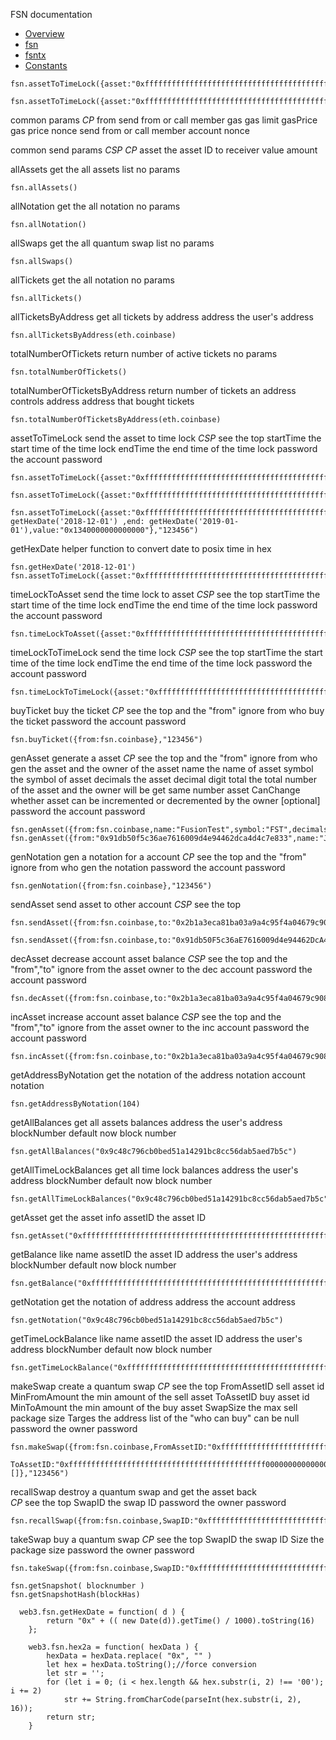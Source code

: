 FSN documentation

 - [Overview](./README.md)
 - [fsn](./FSN.md)
 - [fsntx](./FSNTX.md)
 - [Constants](./FSNCONSTANTS.md)


```
fsn.assetToTimeLock({asset:"0xffffffffffffffffffffffffffffffffffffffffffffffffffffffffffffffff",from:fsn.coinbase,to:"0x2b1a3eca81ba03a9a4c95f4a04679c90838d7165",start:"0x100",end:"0x200",value:"0x100"},"123456")
```

```
fsn.assetToTimeLock({asset:"0xffffffffffffffffffffffffffffffffffffffffffffffffffffffffffffffff",from:fsn.coinbase,to:"0x4A5a7Aa4130e407d3708dE56db9000F059200C62",start:"0x100",end:"0x200",value:"0x100"},"123456")
```

common params  _CP_
    from        send from or call member
    gas         gas limit
    gasPrice    gas price
    nonce       send from or call member account nonce

common send params _CSP_ 
    _CP_
    asset     the asset ID
	to          receiver
	value       amount


allAssets           get the all assets list
    no params

```
fsn.allAssets()
```

allNotation         get the all notation 
    no params

```
fsn.allNotation()
```

allSwaps            get the all  quantum swap list
    no params

```
fsn.allSwaps()
```

allTickets          get the all notation
    no params

```
fsn.allTickets()
```

allTicketsByAddress get all tickets by address
       address         the user's address   
```
fsn.allTicketsByAddress(eth.coinbase)
```

totalNumberOfTickets  return number of active tickets
       no params

```
fsn.totalNumberOfTickets()
```

totalNumberOfTicketsByAddress return number of tickets an address controls
       address address that bought tickets

```
fsn.totalNumberOfTicketsByAddress(eth.coinbase)
```


assetToTimeLock     send the asset to time lock 
    _CSP_           see the top
    startTime       the start time of the time lock
    endTime         the end time of the time lock
    password        the account password

```
fsn.assetToTimeLock({asset:"0xffffffffffffffffffffffffffffffffffffffffffffffffffffffffffffffff",from:fsn.coinbase,to:"0xa7455DF112c953F3c73c2C25559965e1A8a20024",start:"0x1",end:"0x2A300",value:"0x1400000000000000"},"123456")

fsn.assetToTimeLock({asset:"0xffffffffffffffffffffffffffffffffffffffffffffffffffffffffffffffff",from:fsn.coinbase,to:"0xa7455DF112c953F3c73c2C25559965e1A8a20024",start:"0x2a900",end:"0x3A300",value:"0x1400000000000000"},"123456")

fsn.assetToTimeLock({asset:"0xffffffffffffffffffffffffffffffffffffffffffffffffffffffffffffffff",from:fsn.coinbase,to:"0xa7455DF112c953F3c73c2C25559965e1A8a20024",start: getHexDate('2018-12-01') ,end: getHexDate('2019-01-01'),value:"0x1340000000000000"},"123456")
```

getHexDate  helper function to convert date to posix time in hex

```
fsn.getHexDate('2018-12-01')
fsn.assetToTimeLock({asset:"0xffffffffffffffffffffffffffffffffffffffffffffffffffffffffffffffff",from:fsn.coinbase,to:fsn.coinbase,start:"0x1",end:"0x100000",value:"0x100"},"123456")
```

timeLockToAsset     send the time lock to asset
    _CSP_           see the top
    startTime       the start time of the time lock
    endTime         the end time of the time lock
    password        the account password

```
fsn.timeLockToAsset({asset:"0xffffffffffffffffffffffffffffffffffffffffffffffffffffffffffffffff",from:fsn.coinbase,to:fsn.coinbase,start:"0x0",end:"0x0",value:"0x100"},"123456")
```

timeLockToTimeLock  send the time lock 
    _CSP_           see the top
    startTime       the start time of the time lock
    endTime         the end time of the time lock
    password        the account password

```
fsn.timeLockToTimeLock({asset:"0xffffffffffffffffffffffffffffffffffffffffffffffffffffffffffffffff",from:fsn.coinbase,to:"0x2b1a3eca81ba03a9a4c95f4a04679c90838d7165",start:"0x101",end:"0x200",value:"0x100"},"123456")
```


buyTicket           buy the ticket
    _CP_            see the top and the "from" ignore
    from            who buy the ticket
    password        the account password

```
fsn.buyTicket({from:fsn.coinbase},"123456")
```

genAsset            generate a asset
    _CP_            see the top and the "from" ignore
    from            who gen the asset and the owner of the asset
    name            the name of asset
    symbol          the symbol of asset
    decimals        the asset decimal digit
    total           the total number of the asset and the owner will be get same number asset
    CanChange       whether asset can be incremented or decremented by the owner [optional]
    password        the account password

```
fsn.genAsset({from:fsn.coinbase,name:"FusionTest",symbol:"FST",decimals:1,total:"0x200"},"123456")
fsn.genAsset({from:"0x91db50f5c36ae7616009d4e94462dca4d4c7e833",name:"JONESY",symbol:"JSY",decimals:1,total:"0x2000000000"},"123123123")
```

genNotation         gen a notation for a account
    _CP_            see the top and the "from" ignore
    from            who gen the notation
    password        the account password

```
fsn.genNotation({from:fsn.coinbase},"123456")
``````

sendAsset           send asset to other account
    _CSP_           see the top

```
fsn.sendAsset({from:fsn.coinbase,to:"0x2b1a3eca81ba03a9a4c95f4a04679c90838d7165",value:"0x1",asset:"0x514a46f34e6eb0a98abb3595c4aec33ca8ddf69f135c8fed89e78d0808047965"},"123456")

fsn.sendAsset({from:fsn.coinbase,to:"0x91db50F5c36aE7616009d4e94462DcA4D4c7e833",value:"0x2",asset:"0x88d18f81620e5684e880dddcf0b6c167a9154d4c499bc9fad47b98634110eeec"},"123456")
```

decAsset            decrease account asset balance
    _CSP_           see the top and the "from","to" ignore
    from            the asset owner
    to              the dec account
    password        the account password

```    
fsn.decAsset({from:fsn.coinbase,to:"0x2b1a3eca81ba03a9a4c95f4a04679c90838d7165",value:"0x1",asset:"0x514a46f34e6eb0a98abb3595c4aec33ca8ddf69f135c8fed89e78d0808047965"},"123456")
```

incAsset            increase account asset balance
    _CSP_           see the top and the "from","to" ignore
    from            the asset owner
    to              the inc account
    password        the account password


```
fsn.incAsset({from:fsn.coinbase,to:"0x2b1a3eca81ba03a9a4c95f4a04679c90838d7165",value:"0x1",asset:"0x514a46f34e6eb0a98abb3595c4aec33ca8ddf69f135c8fed89e78d0808047965"},"123456")
```


getAddressByNotation        get the notation of the address
    notation         account notation

```
fsn.getAddressByNotation(104)
```

getAllBalances      get all assets balances
    address         the user's address
    blockNumber     default now block number 

```
fsn.getAllBalances("0x9c48c796cb0bed51a14291bc8cc56dab5aed7b5c")
```

getAllTimeLockBalances  get all time lock  balances
    address         the user's address
    blockNumber     default now block number 

```
fsn.getAllTimeLockBalances("0x9c48c796cb0bed51a14291bc8cc56dab5aed7b5c")
```

getAsset            get  the asset info
    assetID         the asset ID         

```
fsn.getAsset("0xffffffffffffffffffffffffffffffffffffffffffffffffffffffffffffffff")
```

getBalance          like name
    assetID         the asset ID
    address         the user's address
    blockNumber     default now block number 

```
fsn.getBalance("0xffffffffffffffffffffffffffffffffffffffffffffffffffffffffffffffff","0x9c48c796cb0bed51a14291bc8cc56dab5aed7b5c")
```

getNotation         get the notation of address
    address         the account address

```
fsn.getNotation("0x9c48c796cb0bed51a14291bc8cc56dab5aed7b5c")
```

getTimeLockBalance  like name
    assetID         the asset ID
    address         the user's address
    blockNumber     default now block number 

```
fsn.getTimeLockBalance("0xffffffffffffffffffffffffffffffffffffffffffffffffffffffffffffffff","0x9c48c796cb0bed51a14291bc8cc56ed7b5c")
```

makeSwap            create a quantum swap
    _CP_            see the top
    FromAssetID     sell asset id
	MinFromAmount   the min amount of the sell asset
	ToAssetID       buy asset id
	MinToAmount     the min amount of the buy asset
	SwapSize        the max sell package size
	Targes          the address list of the "who can buy"  can be null
    password        the owner password

```
fsn.makeSwap({from:fsn.coinbase,FromAssetID:"0xffffffffffffffffffffffffffffffffffffffffffffffffffffffffffffffff",
                ToAssetID:"0xffffffffffffffffffffffffffffffffffffffffffff00000000000000000000",MinToAmount:1,MinFromAmount:2,SwapSize:2,Targes:[]},"123456")
```

recallSwap          destroy a quantum swap  and get the asset back  
    _CP_            see the top
    SwapID          the swap ID
    password        the owner password

```
fsn.recallSwap({from:fsn.coinbase,SwapID:"0xffffffffffffffffffffffffffffffffffffffffffffffffffffffffffffffff"},"123456")
```

takeSwap            buy a quantum swap
    _CP_            see the top
    SwapID          the swap ID
    Size            the package size 
    password        the owner password

```
fsn.takeSwap({from:fsn.coinbase,SwapID:"0xffffffffffffffffffffffffffffffffffffffffffffffffffffffffffffffff",Size:"0x1"},"123456")
```

```
fsn.getSnapshot( blocknumber )
fsn.getSnapshotHash(blockHas)
```

```
  web3.fsn.getHexDate = function( d ) {
        return "0x" + (( new Date(d)).getTime() / 1000).toString(16)
    };

    web3.fsn.hex2a = function( hexData ) {
        hexData = hexData.replace( "0x", "" )
        let hex = hexData.toString();//force conversion
        let str = '';
        for (let i = 0; (i < hex.length && hex.substr(i, 2) !== '00'); i += 2)
            str += String.fromCharCode(parseInt(hex.substr(i, 2), 16));
        return str;
    }
```

